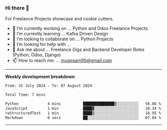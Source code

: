 ### Hi there 👋 



For Freelance Projects showcase and cookie cutters.

- 🔭 I’m currently working on ... Python and Odoo Freelance Projects
- 🌱 I’m currently learning ... Kafka Driven Design
- 👯 I’m looking to collaborate on ... Python Projects
- 🤔 I’m looking for help with ...
- 💬 Ask me about ... Freelance Gigs and Backend Developer Roles (Python, Odoo, Django)
- 📫 How to reach me: ... mugosam95@gmail.com
---------
**Weekly development breakdown**
<!--START_SECTION:waka-->

```txt
From: 31 July 2024 - To: 07 August 2024

Total Time: 7 mins

Python             4 mins          ██████████████▒░░░░░░░░░░   56.86 %
JavaScript         1 min           ████▓░░░░░░░░░░░░░░░░░░░░   18.34 %
reStructuredText   1 min           ████▒░░░░░░░░░░░░░░░░░░░░   16.95 %
Markdown           0 secs          ██░░░░░░░░░░░░░░░░░░░░░░░   07.84 %
```

<!--END_SECTION:waka-->

----------


